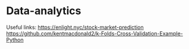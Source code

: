 # Data-analytics

Useful links:
https://enlight.nyc/stock-market-prediction
https://github.com/kentmacdonald2/k-Folds-Cross-Validation-Example-Python
